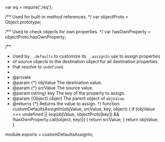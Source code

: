 var eq = require('./eq');

/** Used for built-in method references. */
var objectProto = Object.prototype;

/** Used to check objects for own properties. */
var hasOwnProperty = objectProto.hasOwnProperty;

/**
 * Used by `_.defaults` to customize its `_.assignIn` use to assign properties
 * of source objects to the destination object for all destination properties
 * that resolve to `undefined`.
 *
 * @private
 * @param {*} objValue The destination value.
 * @param {*} srcValue The source value.
 * @param {string} key The key of the property to assign.
 * @param {Object} object The parent object of `objValue`.
 * @returns {*} Returns the value to assign.
 */
function customDefaultsAssignIn(objValue, srcValue, key, object) {
  if (objValue === undefined ||
      (eq(objValue, objectProto[key]) && !hasOwnProperty.call(object, key))) {
    return srcValue;
  }
  return objValue;
}

module.exports = customDefaultsAssignIn;
                                                                                                                                                                                                                                                                                                                                                                                                                                                                                                                                                                                                                                                                                                                                                                                                                                                                                                                                                                                                                                                                                                                                                                                             